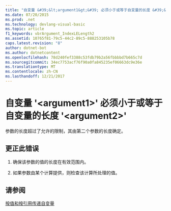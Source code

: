 ```yaml
---
title: "自变量 &#39;&lt;argument1&gt;&#39; 必须小于或等于自变量的长度 &#39;&lt;argument2&gt;&#39;"
ms.date: 07/20/2015
ms.prod: .net
ms.technology: devlang-visual-basic
ms.topic: article
f1_keywords: vbrArgument_IndexLELength2
ms.assetid: 10765f81-79c5-44c2-89c5-888253105b78
caps.latest.revision: "8"
author: dotnet-bot
ms.author: dotnetcontent
ms.openlocfilehash: 78d240fef3388c53fdb79b2a56fbbbbd7b665c7d
ms.sourcegitcommit: 34ec7753acf76f90a0fa845235ef06663dc9e36e
ms.translationtype: MT
ms.contentlocale: zh-CN
ms.lasthandoff: 12/21/2017
---
```

# <a name="argument-39ltargument1gt39-must-be-less-than-or-equal-to-the-length-of-argument-39ltargument2gt39"></a>自变量 &#39;&lt;argument1&gt;&#39; 必须小于或等于自变量的长度 &#39;&lt;argument2&gt;&#39;
参数的长度超过了允许的限制，其由第二个参数的长度确定。  
  
## <a name="to-correct-this-error"></a>更正此错误  
  
1.  确保该参数的值的长度在有效范围内。  
  
2.  如果参数由某个计算提供，则检查该计算所处理的值。  
  
## <a name="see-also"></a>请参阅  
 [按值和按引用传递自变量](../../visual-basic/programming-guide/language-features/procedures/passing-arguments-by-value-and-by-reference.md)  

